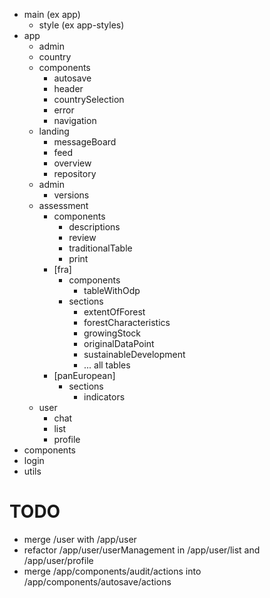 - main (ex app)
    - style (ex app-styles)
- app
    - admin
    - country
    - components
        - autosave 
        - header
        - countrySelection
        - error
        - navigation
    - landing
        - messageBoard
        - feed
        - overview 
        - repository
    - admin
        - versions
    - assessment
        - components
            - descriptions
            - review
            - traditionalTable
            - print
        - [fra]
            - components
                - tableWithOdp
            - sections
                - extentOfForest
                - forestCharacteristics
                - growingStock
                - originalDataPoint
                - sustainableDevelopment
                - ... all tables
        - [panEuropean]
            - sections
                - indicators
    - user
        - chat
        - list
        - profile
- components
- login
- utils

# TODO 
- merge /user with /app/user
- refactor /app/user/userManagement in /app/user/list and /app/user/profile
- merge /app/components/audit/actions into /app/components/autosave/actions
